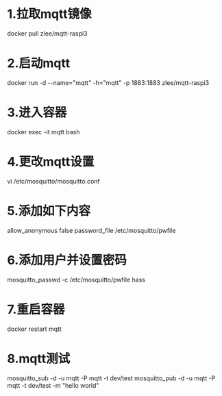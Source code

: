 # 1.拉取mqtt镜像
docker pull zlee/mqtt-raspi3

# 2.启动mqtt
docker run -d --name="mqtt" -h="mqtt" -p 1883:1883 zlee/mqtt-raspi3

# 3.进入容器
docker exec -it mqtt bash

# 4.更改mqtt设置
vi /etc/mosquitto/mosquitto.conf

# 5.添加如下内容
allow_anonymous false
password_file /etc/mosquitto/pwfile

# 6.添加用户并设置密码
mosquitto_passwd -c /etc/mosquitto/pwfile hass

# 7.重启容器
docker restart mqtt

# 8.mqtt测试
mosquitto_sub -d -u mqtt -P mqtt -t dev/test
mosquitto_pub -d -u mqtt -P mqtt -t dev/test -m "hello world"

